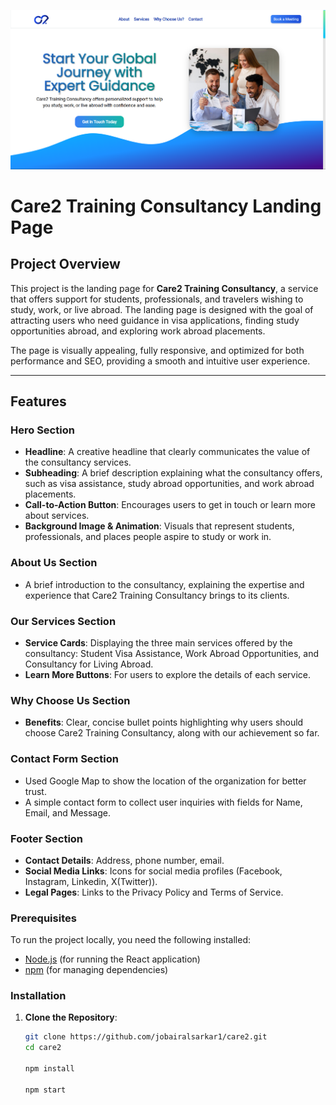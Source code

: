 ![Care2 Training Consultancy](src/assets/care2_cover.png)

# Care2 Training Consultancy Landing Page

## Project Overview

This project is the landing page for **Care2 Training Consultancy**, a service that offers support for students, professionals, and travelers wishing to study, work, or live abroad. The landing page is designed with the goal of attracting users who need guidance in visa applications, finding study opportunities abroad, and exploring work abroad placements.

The page is visually appealing, fully responsive, and optimized for both performance and SEO, providing a smooth and intuitive user experience.

---

## Features

### Hero Section

- **Headline**: A creative headline that clearly communicates the value of the consultancy services.
- **Subheading**: A brief description explaining what the consultancy offers, such as visa assistance, study abroad opportunities, and work abroad placements.
- **Call-to-Action Button**: Encourages users to get in touch or learn more about services.
- **Background Image & Animation**: Visuals that represent students, professionals, and places people aspire to study or work in.

### About Us Section

- A brief introduction to the consultancy, explaining the expertise and experience that Care2 Training Consultancy brings to its clients.

### Our Services Section

- **Service Cards**: Displaying the three main services offered by the consultancy: Student Visa Assistance, Work Abroad Opportunities, and Consultancy for Living Abroad.
- **Learn More Buttons**: For users to explore the details of each service.

### Why Choose Us Section

- **Benefits**: Clear, concise bullet points highlighting why users should choose Care2 Training Consultancy, along with our achievement so far.

### Contact Form Section

- Used Google Map to show the location of the organization for better trust.
- A simple contact form to collect user inquiries with fields for Name, Email, and Message.

### Footer Section

- **Contact Details**: Address, phone number, email.
- **Social Media Links**: Icons for social media profiles (Facebook, Instagram, Linkedin, X(Twitter)).
- **Legal Pages**: Links to the Privacy Policy and Terms of Service.

### Prerequisites

To run the project locally, you need the following installed:

- [Node.js](https://nodejs.org/) (for running the React application)
- [npm](https://www.npmjs.com/) (for managing dependencies)

### Installation

1. **Clone the Repository**:

   ```bash
   git clone https://github.com/jobairalsarkar1/care2.git
   cd care2

   npm install

   npm start
   ```
